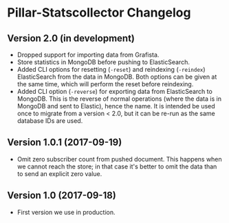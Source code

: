 # Pillar-Statscollector Changelog


## Version 2.0 (in development)

- Dropped support for importing data from Grafista.
- Store statistics in MongoDB before pushing to ElasticSearch.
- Added CLI options for resetting (`-reset`) and reindexing (`-reindex`) ElasticSearch from the data
  in MongoDB. Both options can be given at the same time, which will perform the reset before
  reindexing.
- Added CLI option (`-reverse`) for exporting data from ElasticSearch to MongoDB. This is the
  reverse of normal operations (where the data is in MongoDB and sent to Elastic), hence the name.
  It is intended be used once to migrate from a version < 2.0, but it can be re-run as the same
  database IDs are used.


## Version 1.0.1 (2017-09-19)

- Omit zero subscriber count from pushed document. This happens when we cannot reach the store; in
  that case it's better to omit the data than to send an explicit zero value.


## Version 1.0 (2017-09-18)

- First version we use in production.
